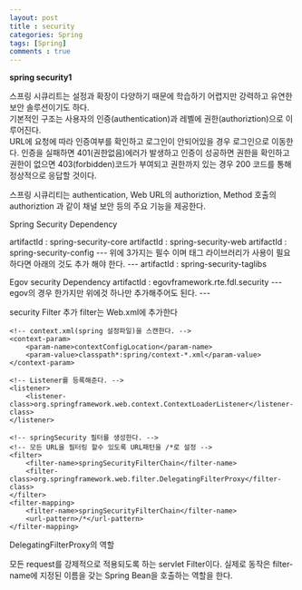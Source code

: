 ```yaml
---
layout: post
title : security
categories: Spring
tags: [Spring]
comments : true
---
```


**spring security1** 

스프링 시큐리트는 설정과 확장이 다양하기 때문에 학습하기 어렵지만 강력하고 유연한 보안 솔루션이기도 하다.  
기본적인 구조는 사용자의 인증(authentication)과 레벨에 권한(authoriztion)으로 이루어진다.  
URL에 요청에 따라 인증여부를 확인하고 로그인이 안되어있을 경우 로그인으로 이동한다.
인증을 실패하면 401(권한없음)에러가 발생하고 인증이 성공하면 권한을 확인하고 권한이 없으면 403(forbidden)코드가 부여되고 
권한까지 있는 경우 200 코드를 통해 정상적으로 응답할 것이다.

스프링 시큐리티는 authentication, Web URL의 authoriztion, Method 호출의 authoriztion 과 같이 채널 보안 등의 주요 기능을 제공한다.

Spring Security Dependency

artifactId : spring-security-core 
artifactId : spring-security-web
artifactId : spring-security-config
--- 위에 3가지는 필수 이며 태그 라이브러리가 사용이 필요하다면 아래의 것도 추가 해야 한다. ---
artifactId : spring-security-taglibs

Egov security Dependency
artifactId : egovframework.rte.fdl.security
--- egov의 경우 한가지만 위에것 하나만 추가해주어도 된다.  ---


security Filter 추가
filter는 Web.xml에 추가한다

    <!-- context.xml(spring 설정파일)을 스캔한다. -->
	<context-param>
		<param-name>contextConfigLocation</param-name>
		<param-value>classpath*:spring/context-*.xml</param-value>
	</context-param>
	
    <!-- Listener를 등록해준다. -->
	<listener>
		<listener-class>org.springframework.web.context.ContextLoaderListener</listener-class>
	</listener>

    <!-- springSecurity 필터를 생성한다. -->
    <!-- 모든 URL을 필터링 할수 있도록 URL패턴을 /*로 설정 -->
    <filter>
		<filter-name>springSecurityFilterChain</filter-name>
		<filter-class>org.springframework.web.filter.DelegatingFilterProxy</filter-class>
	</filter>
	<filter-mapping>
		<filter-name>springSecurityFilterChain</filter-name>
		<url-pattern>/*</url-pattern>
	</filter-mapping>


DelegatingFilterProxy의 역할

모든 request를 강제적으로 적용되도록 하는 servlet Filter이다. 
실제로 동작은 filter-name에 지정된 이름을 갖는 Spring Bean을 호출하는 역할을 한다. 
    
